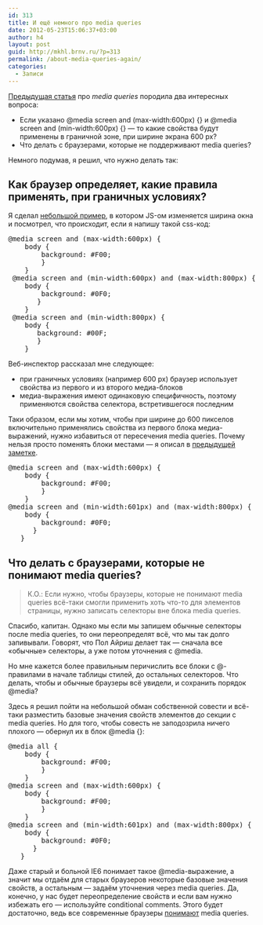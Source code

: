 ```yaml
---
id: 313
title: И ещё немного про media queries
date: 2012-05-23T15:06:37+03:00
author: h4
layout: post
guid: http://mkhl.brnv.ru/?p=313
permalink: /about-media-queries-again/
categories:
  - Записи
---
```

[Предыдущая статья](http://mkhl.brnv.ru/about-media-queries/ "Немного про media queries") про _media queries_ породила два интересных вопроса:

  * Если указано @media screen and (max-width:600px) {} и @media screen and (min-width:600px) {} — то какие свойства будут применены в граничной зоне, при ширине экрана 600 px?
  * Что делать с браузерами, которые не поддерживают media queries?

Немного подумав, я решил, что нужно делать так:

## Как браузер определяет, какие правила применять, при граничных условиях?

Я сделал [небольшой пример](http://webdev.brnv.ru/labs/media-queries-limits/), в котором JS-ом изменяется ширина окна и посмотрел, что происходит, если я напишу такой css-код:

<pre>@media screen and (max-width:600px) {
    body {
        background: #F00;
        }
    }
 @media screen and (min-width:600px) and (max-width:800px) {
    body {
        background: #0F0;
       }
    }
 @media screen and (min-width:800px) {
    body {
       background: #00F;
       }
    }</pre>

Веб-инспектор рассказал мне следующее:

  * при граничных условиях (например 600 px) браузер использует свойства из первого и из второго медиа-блоков
  * медиа-выражения имеют одинаковую специфичность, поэтому применяются свойства селектора, встретившегося последним

Таки образом, если мы хотим, чтобы при ширине до 600 пикселов включительно применялись свойства из первого блока медиа-выражений, нужно избавиться от пересечения media queries. Почему нельзя просто поменять блоки местами — я описал в [предыдущей заметке](http://mkhl.brnv.ru/about-media-queries/ "Немного про media queries").

<pre>@media screen and (max-width:600px) {
    body {
        background: #F00;
        }
    }
@media screen and (min-width:601px) and (max-width:800px) {
    body {
        background: #0F0;
      }
   }</pre>

## Что делать с браузерами, которые не понимают media queries?

> К.О.: Если нужно, чтобы браузеры, которые не понимают media queries всё-таки смогли применить хоть что-то для элементов страницы, нужно записать селекторы вне блока media queries.

Спасибо, капитан. Однако мы если мы запишем обычные селекторы после media queries, то они переопределят всё, что мы так долго запивывали. Говорят, что Пол Айриш делает так — сначала все «обычные» селекторы, а уже потом уточнения с @media.

Но мне кажется более правильным перичислить все блоки с @-правилами в начале таблицы стилей, до остальных селекторов. Что делать, чтобы и обычные браузеры всё увидели, и сохранить порядок @media?

Здесь я решил пойти на небольшой обман собственной совести и всё-таки разместить базовые значения свойств элементов _до_ секции с media queries. Но для того, чтобы совесть не заподозрила ничего плохого — обернул их в блок @media {}:

<pre>@media all {
    body {
        background: #F00;
        }
    }
@media screen and (max-width:600px) {
    body {
        background: #F00;
        }
    }
@media screen and (min-width:601px) and (max-width:800px) {
    body {
        background: #0F0;
      }
   }</pre>

Даже старый и больной IE6 понимает такое @media-выражение, а значит мы отдаём для старых браузеров некоторые базовые значения свойств, а остальным — задаём уточнения через media queries. Да, конечно, у нас будет переопределение свойств и если вам нужно избежать его — используйте conditional comments. Этого будет достаточно, ведь все современные браузеры [понимают](http://caniuse.com/#feat=css-mediaqueries) media queries.
